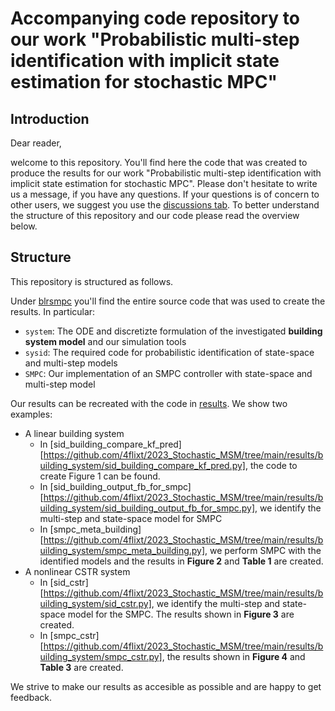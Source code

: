 # Accompanying code repository to our work "Probabilistic multi-step identification with implicit state estimation for stochastic MPC"

## Introduction

Dear reader,

welcome to this repository. You'll find here the code that was created to produce the results for our work "Probabilistic multi-step identification with implicit state estimation for stochastic MPC".
Please don't hesitate to write us a message, if you have any questions. If your questions is of concern to other users, we suggest you use the [discussions tab](https://github.com/4flixt/2023_Stochastic_MSM/discussions).
To better understand the structure of this repository and our code please read the overview below.

## Structure

This repository is structured as follows.

Under [blrsmpc](https://github.com/4flixt/2023_Stochastic_MSM/tree/main/blrsmpc) you'll find the entire source code that was used to create the results. In particular:
- ``system``: The ODE and discretizte formulation of the investigated **building system model** and our simulation tools
- ``sysid``: The required code for probabilistic identification of state-space and multi-step models
- ``SMPC``: Our implementation of an SMPC controller with state-space and multi-step model

Our results can be recreated with the code in [results](https://github.com/4flixt/2023_Stochastic_MSM/tree/main/results). We show two examples:
- A linear building system 
    - In [sid_building_compare_kf_pred][https://github.com/4flixt/2023_Stochastic_MSM/tree/main/results/building_system/sid_building_compare_kf_pred.py], the code to create Figure 1 can be found.
    - In [sid_building_output_fb_for_smpc][https://github.com/4flixt/2023_Stochastic_MSM/tree/main/results/building_system/sid_building_output_fb_for_smpc.py], we identify the multi-step and state-space model for SMPC
    - In [smpc_meta_building][https://github.com/4flixt/2023_Stochastic_MSM/tree/main/results/building_system/smpc_meta_building.py], we perform SMPC with the identified models and the results in **Figure 2** and **Table 1** are created.
- A nonlinear CSTR system
    - In [sid_cstr][https://github.com/4flixt/2023_Stochastic_MSM/tree/main/results/building_system/sid_cstr.py], we identify the multi-step and state-space model for the SMPC. The results shown in **Figure 3** are created. 
    - In [smpc_cstr][https://github.com/4flixt/2023_Stochastic_MSM/tree/main/results/building_system/smpc_cstr.py], the results shown in **Figure 4** and **Table 3** are created.
  
We strive to make our results as accesible as possible and are happy to get feedback.

